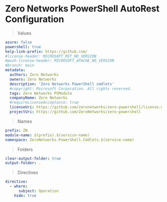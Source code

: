 # Zero Networks PowerShell AutoRest Configuration

> Values
``` yaml
azure: false
powershell: true
help-link-prefix: https://github.com/
#license-header: MICROSOFT_MIT_NO_VERSION
#pwsh-license-header: MICROSOFT_APACHE_NO_VERSION
#branch: main
metadata:
  authors: Zero Networks
  owners: Zero Networks
  description: 'Zero Networks PowerShell cmdlets'
  #copyright: Microsoft Corporation. All rights reserved.
  tags: Zero Networks PSModule
  companyName: Zero Networks
  #requireLicenseAcceptance: true
  licenseUri: https://github.com/zeronetworks/zero-powershell/license.md
  projectUri: https://github.com/ZeroNetworks/zero-powershell
```

> Names
``` yaml
prefix: ZN
module-name: $(prefix).$(service-name)
namespace: ZeroNetworks.PowerShell.Cmdlets.$(service-name)
```

> Folders
``` yaml
clear-output-folder: true
output-folder: .
```

> Directives
``` yaml
directive:
  - where:
      subject: Operation
    hide: true
```
